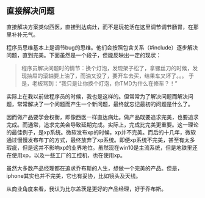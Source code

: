 ## 直接解决问题

直接解决方案类似西医，直接到达病灶，而不是玩花活在这里调节调节肠胃，在那里补补元气。

程序员思维基本上是调节bug的思维。他们会按照包含关系（#include）逐步解决问题，直到完美。下面虽然是一个段子，但能反映出一定的现状：

> 程序员解决问题时的情节：换个灯泡，发现架子松了，拿镙丝刀的时候，发现抽屉的滚轴要上油了，而油又没了，要开车去买，结果车又坏了。。。 于是，老板骂到：“我只是让你换个灯泡，你TMD为什么在修车？！”

实际上在我以前做程序员的时候，我也是这样的。但常常为了解决问题而解决问题，常常解决了一个问题而产生一个新问题，最终就忘记最初的问题是什么了。

因而做产品要学会权衡，即像西医一样直达病灶。做产品既要追求完美，也要追求完成。而通常，追求完美会导致延期完成。实际上，完成比完美更重要。这一理论的最佳例子，是xp系统。微软发布xp的时候，xp并不完美。而后的十几年，微软通过慢慢发布布丁的方式，最终放弃了xp系统。即便xp系统不完美，甚至有太多瑕疵，但是这并不影响xp的业界地位。虽然现在win10是主流系统，但是地铁里还在使用xp，以及一些工厂的工控机，也在使用xp。

虽然大多数产品经理都在追求乔布斯的人生，想做一个完美的产品。但是，iphone其实也并不完美，它也有妥协，比如镜头及天线。


从商业角度来看，我认为比尔盖茨是更好的产品经理，好于乔布斯。
